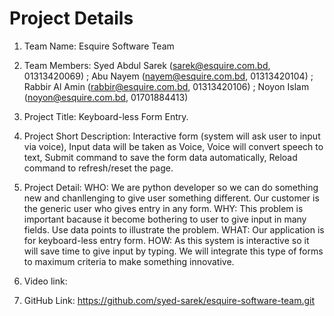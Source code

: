 # Project Details

1. Team Name: Esquire Software Team
2. Team Members: Syed Abdul Sarek (sarek@esquire.com.bd, 01313420069) ; Abu Nayem (nayem@esquire.com.bd, 01313420104) ; Rabbir Al Amin (rabbir@esquire.com.bd, 01313420106) ; Noyon Islam (noyon@esquire.com.bd, 01701884413)
3. Project Title: Keyboard-less Form Entry.
4. Project Short Description: Interactive form (system will ask user to input via voice), 
Input data will be taken as Voice, 
Voice will convert speech to text, 
Submit command to save the form data automatically, 
Reload command to refresh/reset the page. 

5. Project Detail: 
WHO: We are python developer so we can do something new and chanllenging to give user something different. Our customer is the generic user who gives entry in any form.
WHY: This problem is important bacause it become bothering to user to give input in many fields. Use data points to illustrate the problem.
WHAT: Our application is for keyboard-less entry form.
HOW: As this system is interactive so it will save time to give input by typing. We will integrate this type of forms to maximum criteria to make something innovative.
6. Video link: 
7. GitHub Link: https://github.com/syed-sarek/esquire-software-team.git
